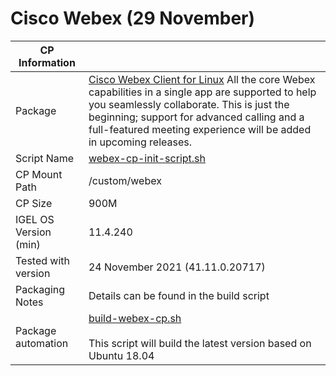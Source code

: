 # Cisco Webex (29 November)

|  CP Information |            |
|-----------------|------------|
| Package | [Cisco Webex Client for Linux](https://help.webex.com/en-us/9vstcdb/Webex-for-Linux) All the core Webex capabilities in a single app are supported to help you seamlessly collaborate. This is just the beginning; support for advanced calling and a full-featured meeting experience will be added in upcoming releases. |
| Script Name | [webex-cp-init-script.sh](webex-cp-init-script.sh) |
| CP Mount Path | /custom/webex |
| CP Size | 900M |
| IGEL OS Version (min) | 11.4.240 |
| Tested with version | 24 November 2021 (41.11.0.20717)
| Packaging Notes | Details can be found in the build script |
| Package automation | [build-webex-cp.sh](build-webex-cp.sh) <br /><br /> This script will build the latest version based on Ubuntu 18.04 |
